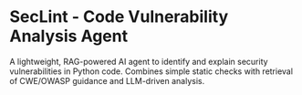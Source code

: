 # SecLint - Code Vulnerability Analysis Agent

A lightweight, RAG-powered AI agent to identify and explain security vulnerabilities in Python code. Combines simple static checks with retrieval of CWE/OWASP guidance and LLM-driven analysis.
